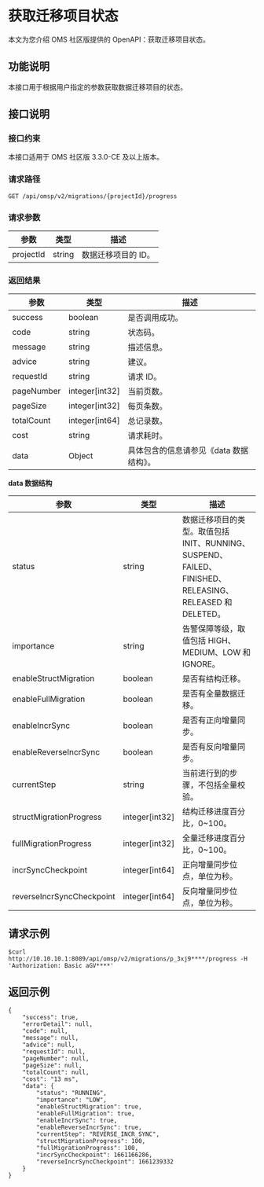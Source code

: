 # 获取迁移项目状态

本文为您介绍 OMS 社区版提供的 OpenAPI：获取迁移项目状态。

## 功能说明

本接口用于根据用户指定的参数获取数据迁移项目的状态。

## 接口说明

### 接口约束

本接口适用于 OMS 社区版 3.3.0-CE 及以上版本。

### 请求路径

`GET /api/omsp/v2/migrations/{projectId}/progress`

### 请求参数

|    参数     |   类型   |     描述      |
|-----------|--------|-------------|
| projectId | string | 数据迁移项目的 ID。 |

### 返回结果

|     参数     |        类型        |           描述           |
|------------|------------------|------------------------|
| success    | boolean          | 是否调用成功。                |
| code       | string           | 状态码。                   |
| message    | string           | 描述信息。                  |
| advice     | string           | 建议。                    |
| requestId  | string           | 请求 ID。                 |
| pageNumber | integer[int32] | 当前页数。                  |
| pageSize   | integer[int32] | 每页条数。                  |
| totalCount | integer[int64] | 总记录数。                  |
| cost       | string           | 请求耗时。                  |
| data       | Object           | 具体包含的信息请参见《data 数据结构》。 |

**data 数据结构**

|            参数             |        类型        |                                        描述                                         |
|---------------------------|------------------|-----------------------------------------------------------------------------------|
| status                    | string           | 数据迁移项目的类型。取值包括 INIT、RUNNING、SUSPEND、FAILED、FINISHED、RELEASING、RELEASED 和 DELETED。 |
| importance                | string           | 告警保障等级，取值包括 HIGH、MEDIUM、LOW 和 IGNORE。    |
| enableStructMigration     | boolean          | 是否有结构迁移。  |
| enableFullMigration       | boolean          | 是否有全量数据迁移。    |
| enableIncrSync            | boolean          | 是否有正向增量同步。    |
| enableReverseIncrSync     | boolean          | 是否有反向增量同步。     |
| currentStep               | string           | 当前进行到的步骤，不包括全量校验。  |
| structMigrationProgress   | integer[int32] | 结构迁移进度百分比，0\~100。  |
| fullMigrationProgress     | integer[int32] | 全量迁移进度百分比，0\~100。     |
| incrSyncCheckpoint        | integer[int64] | 正向增量同步位点，单位为秒。    |
| reverseIncrSyncCheckpoint | integer[int64] | 反向增量同步位点，单位为秒。     |

## 请求示例

```shell
$curl http://10.10.10.1:8089/api/omsp/v2/migrations/p_3xj9****/progress -H 'Authorization: Basic aGV****'
```

## 返回示例

```shell
{
    "success": true,
    "errorDetail": null,
    "code": null,
    "message": null,
    "advice": null,
    "requestId": null,
    "pageNumber": null,
    "pageSize": null,
    "totalCount": null,
    "cost": "13 ms",
    "data": {
        "status": "RUNNING",
        "importance": "LOW",
        "enableStructMigration": true,
        "enableFullMigration": true,
        "enableIncrSync": true,
        "enableReverseIncrSync": true,
        "currentStep": "REVERSE_INCR_SYNC",
        "structMigrationProgress": 100,
        "fullMigrationProgress": 100,
        "incrSyncCheckpoint": 1661166286,
        "reverseIncrSyncCheckpoint": 1661239332
    }
}
```
